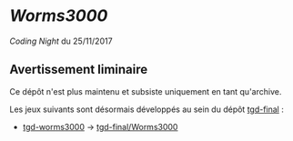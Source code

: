 # *Worms3000*

*Coding Night* du 25/11/2017

## Avertissement liminaire

Ce dépôt n'est plus maintenu et subsiste uniquement en tant qu'archive.

Les jeux suivants sont désormais développés au sein du dépôt [tgd-final](https://github.com/TeleGD/tgd-final) :

* [tgd-worms3000](https://github.com/TeleGD/tgd-worms3000/tree/master/src/worms) -> [tgd-final/Worms3000](https://github.com/TeleGD/tgd-final/tree/master/src/games/Worms3000)
